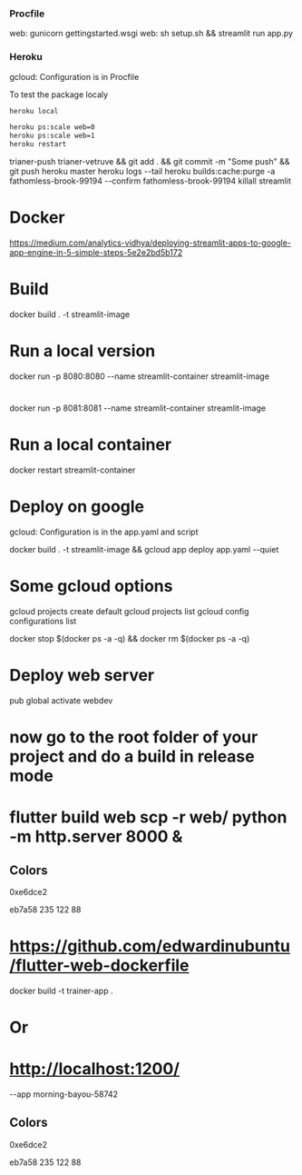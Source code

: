 ### Procfile

web: gunicorn gettingstarted.wsgi
web: sh setup.sh && streamlit run app.py

### Heroku

gcloud: Configuration is in Procfile

To test the package localy

```bash
heroku local

heroku ps:scale web=0
heroku ps:scale web=1
heroku restart
```

trianer-push
trianer-vetruve && git add . && git commit -m "Some push" && git push heroku master
heroku logs --tail
heroku builds:cache:purge -a fathomless-brook-99194  --confirm fathomless-brook-99194
killall streamlit

# Docker

<https://medium.com/analytics-vidhya/deploying-streamlit-apps-to-google-app-engine-in-5-simple-steps-5e2e2bd5b172>

# Build

docker build . -t streamlit-image

# Run a local version

docker run -p 8080:8080 --name streamlit-container streamlit-image

#

docker run -p 8081:8081 --name streamlit-container streamlit-image

# Run a local container

docker restart streamlit-container

# Deploy on google

gcloud: Configuration is in the app.yaml and script

docker build . -t streamlit-image && gcloud app deploy app.yaml
 --quiet

# Some gcloud options

gcloud projects create default
gcloud projects list
gcloud config configurations list

docker stop $(docker ps -a -q) && docker rm $(docker ps -a -q)

# Deploy web server

pub global activate webdev

# now go to the root folder of your project and do a build in release mode

flutter build web
scp -r web/
python -m http.server 8000 &
=======

## Colors

0xe6dce2

eb7a58 235 122 88

# <https://github.com/edwardinubuntu/flutter-web-dockerfile>

docker build -t trainer-app .

# Or

# <http://localhost:1200/>

 --app morning-bayou-58742

## Colors

0xe6dce2

eb7a58 235 122 88
